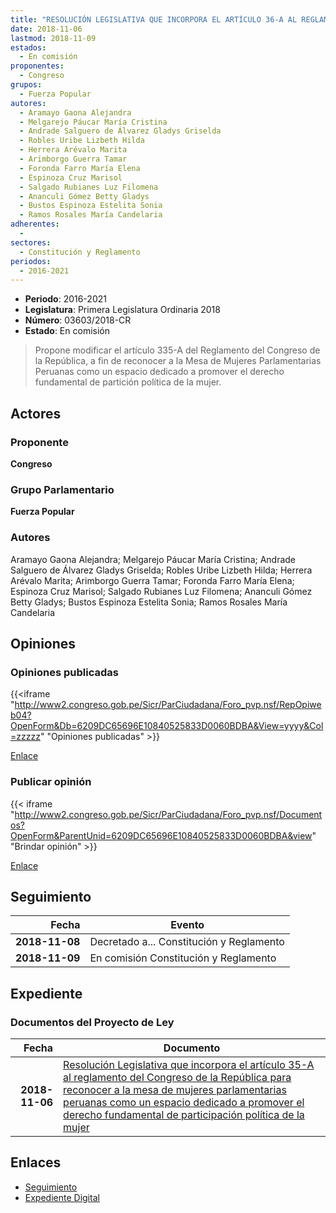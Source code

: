 ```yaml
---
title: "RESOLUCIÓN LEGISLATIVA QUE INCORPORA EL ARTÍCULO 36-A AL REGLAMENTO DEL CONGRESO DE LA REPÚBLICA PARA RECONOCER A LA MESA DE MUJERES PARLAMENTARIAS PERUANAS COMO UN ESPACIO DEDICADO A PROMOVER EL DERECHO FUNDAMENTAL DE PARTICIPACIÓN POLÍTICA DE LA MUJER"
date: 2018-11-06
lastmod: 2018-11-09
estados: 
  - En comisión
proponentes: 
  - Congreso
grupos: 
  - Fuerza Popular
autores: 
  - Aramayo Gaona Alejandra
  - Melgarejo Páucar María Cristina
  - Andrade Salguero de Álvarez Gladys Griselda
  - Robles Uribe Lizbeth Hilda
  - Herrera Arévalo Marita
  - Arimborgo Guerra Tamar
  - Foronda Farro María Elena
  - Espinoza Cruz Marisol
  - Salgado Rubianes Luz Filomena
  - Ananculi Gómez Betty Gladys
  - Bustos Espinoza Estelita Sonia
  - Ramos Rosales María Candelaria
adherentes: 
  - 
sectores: 
  - Constitución y Reglamento
periodos: 
  - 2016-2021
---
```


- **Periodo**: 2016-2021
- **Legislatura**: Primera Legislatura Ordinaria 2018
- **Número**: 03603/2018-CR
- **Estado**: En comisión

> Propone modificar el artículo 335-A del Reglamento del Congreso de la República, a fin de reconocer a la Mesa de Mujeres Parlamentarias Peruanas como un espacio dedicado a promover el derecho fundamental de partición política de la mujer.


## Actores

### Proponente

**Congreso**

### Grupo Parlamentario

**Fuerza Popular**

### Autores

Aramayo Gaona Alejandra; Melgarejo Páucar María Cristina; Andrade Salguero de Álvarez Gladys Griselda; Robles Uribe Lizbeth Hilda; Herrera Arévalo Marita; Arimborgo Guerra Tamar; Foronda Farro María Elena; Espinoza Cruz Marisol; Salgado Rubianes Luz Filomena; Ananculi Gómez Betty Gladys; Bustos Espinoza Estelita Sonia; Ramos Rosales María Candelaria


## Opiniones

### Opiniones publicadas

{{<iframe "http://www2.congreso.gob.pe/Sicr/ParCiudadana/Foro_pvp.nsf/RepOpiweb04?OpenForm&Db=6209DC65696E10840525833D0060BDBA&View=yyyy&Col=zzzzz" "Opiniones publicadas" >}}

[Enlace](http://www2.congreso.gob.pe/Sicr/ParCiudadana/Foro_pvp.nsf/RepOpiweb04?OpenForm&Db=6209DC65696E10840525833D0060BDBA&View=yyyy&Col=zzzzz)
### Publicar opinión

{{< iframe "http://www2.congreso.gob.pe/Sicr/ParCiudadana/Foro_pvp.nsf/Documentos?OpenForm&ParentUnid=6209DC65696E10840525833D0060BDBA&view" "Brindar opinión" >}}

[Enlace](http://www2.congreso.gob.pe/Sicr/ParCiudadana/Foro_pvp.nsf/Documentos?OpenForm&ParentUnid=6209DC65696E10840525833D0060BDBA&view)

## Seguimiento

| Fecha | Evento |
|------:|--------|
| **2018-11-08** | Decretado a... Constitución y Reglamento|
| **2018-11-09** | En comisión Constitución y Reglamento|


## Expediente


### Documentos del Proyecto de Ley

| Fecha | Documento |
|------:|--------|
| **2018-11-06** | [Resolución Legislativa que incorpora el artículo 35-A al reglamento del Congreso de la República para reconocer a la mesa de mujeres parlamentarias peruanas como un espacio dedicado a promover el derecho fundamental de participación política de la mujer](http://www.leyes.congreso.gob.pe/Documentos/2016_2021/Proyectos_de_Ley_y_de_Resoluciones_Legislativas/PL0360320181106..pdf) |

## Enlaces 

- [Seguimiento](http://www2.congreso.gob.pe/Sicr/TraDocEstProc/CLProLey2016.nsf/f7fff46988ca05b1052578e100829cc7/d76c64cd6b3b6db90525833d00728b4b?OpenDocument)
- [Expediente Digital](http://www2.congreso.gob.pe/Sicr/TraDocEstProc/CLProLey2016.nsf/f7fff46988ca05b1052578e100829cc7/d76c64cd6b3b6db90525833d00728b4b?OpenDocument&Click=05257FB7005EB655.eb71d0cf91d8294e05256cdf006b5706/$Body/0.1C6C)
